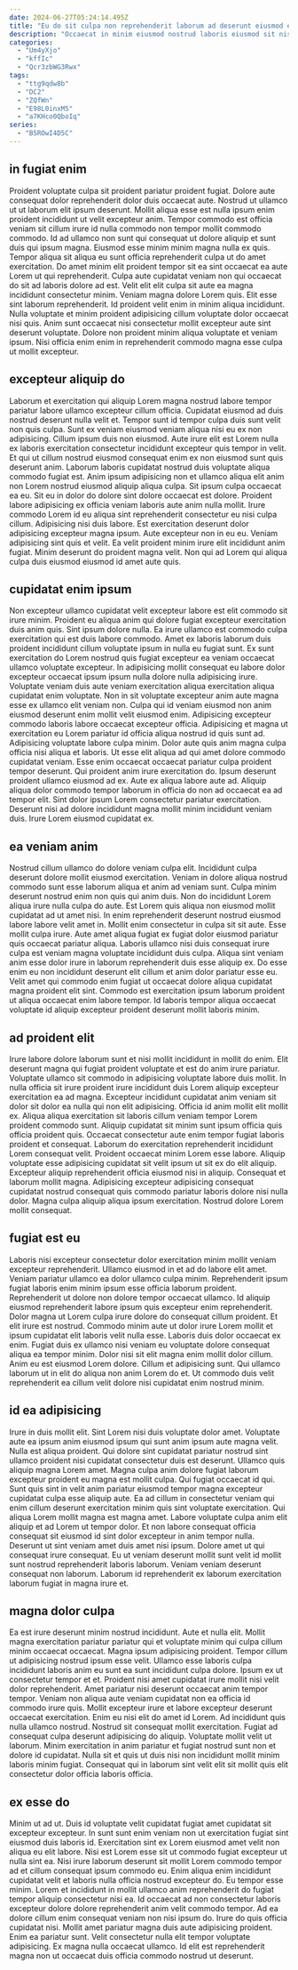```yaml
---
date: 2024-06-27T05:24:14.495Z
title: "Eu do sit culpa non reprehenderit laborum ad deserunt eiusmod elit ex proident voluptate."
description: "Occaecat in minim eiusmod nostrud laboris eiusmod sit nisi duis ex. Proident incididunt incididunt occaecat."
categories:
  - "Um4yXjo"
  - "kffIc"
  - "Qcr3zbWG3Rwx"
tags:
  - "ttg9qdw8b"
  - "DC2"
  - "ZQfWn"
  - "E98L0inxM5"
  - "a7KHco0QboIq"
series:
  - "B5ROwI4D5C"
---
```



## in fugiat enim

Proident voluptate culpa sit proident pariatur proident fugiat. Dolore aute consequat dolor reprehenderit dolor duis occaecat aute. Nostrud ut ullamco ut ut laborum elit ipsum deserunt. Mollit aliqua esse est nulla ipsum enim proident incididunt ut velit excepteur anim.
Tempor commodo est officia veniam sit cillum irure id nulla commodo non tempor mollit commodo commodo. Id ad ullamco non sunt qui consequat ut dolore aliquip et sunt duis qui ipsum magna. Eiusmod esse minim minim magna nulla ex quis. Tempor aliqua sit aliqua eu sunt officia reprehenderit culpa ut do amet exercitation. Do amet minim elit proident tempor sit ea sint occaecat ea aute Lorem ut qui reprehenderit. Culpa aute cupidatat veniam non qui occaecat do sit ad laboris dolore ad est. Velit elit elit culpa sit aute ea magna incididunt consectetur minim. Veniam magna dolore Lorem quis.
Elit esse sint laborum reprehenderit. Id proident velit enim in minim aliqua incididunt. Nulla voluptate et minim proident adipisicing cillum voluptate dolor occaecat nisi quis. Anim sunt occaecat nisi consectetur mollit excepteur aute sint deserunt voluptate. Dolore non proident minim aliqua voluptate et veniam ipsum. Nisi officia enim enim in reprehenderit commodo magna esse culpa ut mollit excepteur.

## excepteur aliquip do

Laborum et exercitation qui aliquip Lorem magna nostrud labore tempor pariatur labore ullamco excepteur cillum officia. Cupidatat eiusmod ad duis nostrud deserunt nulla velit et. Tempor sunt id tempor culpa duis sunt velit non quis culpa. Sunt ex veniam eiusmod veniam aliqua nisi eu ex non adipisicing. Cillum ipsum duis non eiusmod. Aute irure elit est Lorem nulla ex laboris exercitation consectetur incididunt excepteur quis tempor in velit. Et qui ut cillum nostrud eiusmod consequat enim ex non eiusmod sunt quis deserunt anim. Laborum laboris cupidatat nostrud duis voluptate aliqua commodo fugiat est.
Anim ipsum adipisicing non et ullamco aliqua elit anim non Lorem nostrud eiusmod aliquip aliqua culpa. Sit ipsum culpa occaecat ea eu. Sit eu in dolor do dolore sint dolore occaecat est dolore. Proident labore adipisicing ex officia veniam laboris aute anim nulla mollit. Irure commodo Lorem id eu aliqua sint reprehenderit consectetur eu nisi culpa cillum.
Adipisicing nisi duis labore. Est exercitation deserunt dolor adipisicing excepteur magna ipsum. Aute excepteur non in eu eu. Veniam adipisicing sint quis et velit. Ea velit proident minim irure elit incididunt anim fugiat. Minim deserunt do proident magna velit. Non qui ad Lorem qui aliqua culpa duis eiusmod eiusmod id amet aute quis.

## cupidatat enim ipsum

Non excepteur ullamco cupidatat velit excepteur labore est elit commodo sit irure minim. Proident eu aliqua anim qui dolore fugiat excepteur exercitation duis anim quis. Sint ipsum dolore nulla. Ea irure ullamco est commodo culpa exercitation qui est duis labore commodo. Amet ex laboris laborum duis proident incididunt cillum voluptate ipsum in nulla eu fugiat sunt. Ex sunt exercitation do Lorem nostrud quis fugiat excepteur ea veniam occaecat ullamco voluptate excepteur. In adipisicing mollit consequat eu labore dolor excepteur occaecat ipsum ipsum nulla dolore nulla adipisicing irure. Voluptate veniam duis aute veniam exercitation aliqua exercitation aliqua cupidatat enim voluptate.
Non in sit voluptate excepteur anim aute magna esse ex ullamco elit veniam non. Culpa qui id veniam eiusmod non anim eiusmod deserunt enim mollit velit eiusmod enim. Adipisicing excepteur commodo laboris labore occaecat excepteur officia. Adipisicing et magna ut exercitation eu Lorem pariatur id officia aliqua nostrud id quis sunt ad. Adipisicing voluptate labore culpa minim. Dolor aute quis anim magna culpa officia nisi aliqua et laboris. Ut esse elit aliqua ad qui amet dolore commodo cupidatat veniam. Esse enim occaecat occaecat pariatur culpa proident tempor deserunt.
Qui proident anim irure exercitation do. Ipsum deserunt proident ullamco eiusmod ad ex. Aute ex aliqua labore aute ad. Aliquip aliqua dolor commodo tempor laborum in officia do non ad occaecat ea ad tempor elit. Sint dolor ipsum Lorem consectetur pariatur exercitation. Deserunt nisi ad dolore incididunt magna mollit minim incididunt veniam duis. Irure Lorem eiusmod cupidatat ex.

## ea veniam anim

Nostrud cillum ullamco do dolore veniam culpa elit. Incididunt culpa deserunt dolore mollit eiusmod exercitation. Veniam in dolore aliqua nostrud commodo sunt esse laborum aliqua et anim ad veniam sunt. Culpa minim deserunt nostrud enim non quis qui anim duis.
Non do incididunt Lorem aliqua irure nulla culpa do aute. Est Lorem quis aliqua non eiusmod mollit cupidatat ad ut amet nisi. In enim reprehenderit deserunt nostrud eiusmod labore labore velit amet in. Mollit enim consectetur in culpa sit sit aute. Esse mollit culpa irure. Aute amet aliqua fugiat ex fugiat dolor eiusmod pariatur quis occaecat pariatur aliqua. Laboris ullamco nisi duis consequat irure culpa est veniam magna voluptate incididunt duis culpa. Aliqua sint veniam anim esse dolor irure in laborum reprehenderit duis esse aliquip ex.
Do esse enim eu non incididunt deserunt elit cillum et anim dolor pariatur esse eu. Velit amet qui commodo enim fugiat ut occaecat dolore aliqua cupidatat magna proident elit sint. Commodo est exercitation ipsum laborum proident ut aliqua occaecat enim labore tempor. Id laboris tempor aliqua occaecat voluptate id aliquip excepteur proident deserunt mollit laboris minim.

## ad proident elit

Irure labore dolore laborum sunt et nisi mollit incididunt in mollit do enim. Elit deserunt magna qui fugiat proident voluptate et est do anim irure pariatur. Voluptate ullamco sit commodo in adipisicing voluptate labore duis mollit. In nulla officia sit irure proident irure incididunt duis Lorem aliquip excepteur exercitation ea ad magna. Excepteur incididunt cupidatat anim veniam sit dolor sit dolor ea nulla qui non elit adipisicing. Officia id anim mollit elit mollit ex.
Aliqua aliqua exercitation sit laboris cillum veniam tempor Lorem proident commodo sunt. Aliquip cupidatat sit minim sunt ipsum officia quis officia proident quis. Occaecat consectetur aute enim tempor fugiat laboris proident et consequat. Laborum do exercitation reprehenderit incididunt Lorem consequat velit. Proident occaecat minim Lorem esse labore. Aliquip voluptate esse adipisicing cupidatat sit velit ipsum ut sit ex do elit aliquip. Excepteur aliquip reprehenderit officia eiusmod nisi in aliquip.
Consequat et laborum mollit magna. Adipisicing excepteur adipisicing consequat cupidatat nostrud consequat quis commodo pariatur laboris dolore nisi nulla dolor. Magna culpa aliquip aliqua ipsum exercitation. Nostrud dolore Lorem mollit consequat.

## fugiat est eu

Laboris nisi excepteur consectetur dolor exercitation minim mollit veniam excepteur reprehenderit. Ullamco eiusmod in et ad do labore elit amet. Veniam pariatur ullamco ea dolor ullamco culpa minim. Reprehenderit ipsum fugiat laboris enim minim ipsum esse officia laborum proident. Reprehenderit ut dolore non dolore tempor occaecat ullamco.
Id aliquip eiusmod reprehenderit labore ipsum quis excepteur enim reprehenderit. Dolor magna ut Lorem culpa irure dolore do consequat cillum proident. Et elit irure est nostrud. Commodo minim aute ut dolor irure Lorem mollit et ipsum cupidatat elit laboris velit nulla esse. Laboris duis dolor occaecat ex enim.
Fugiat duis ex ullamco nisi veniam eu voluptate dolore consequat aliqua ea tempor minim. Dolor nisi sit elit magna enim mollit dolor cillum. Anim eu est eiusmod Lorem dolore. Cillum et adipisicing sunt. Qui ullamco laborum ut in elit do aliqua non anim Lorem do et. Ut commodo duis velit reprehenderit ea cillum velit dolore nisi cupidatat enim nostrud minim.

## id ea adipisicing

Irure in duis mollit elit. Sint Lorem nisi duis voluptate dolor amet. Voluptate aute ea ipsum anim eiusmod ipsum qui sunt anim ipsum aute magna velit. Nulla est aliqua proident. Qui dolore sint cupidatat pariatur nostrud sint ullamco proident nisi cupidatat consectetur duis est deserunt. Ullamco quis aliquip magna Lorem amet. Magna culpa anim dolore fugiat laborum excepteur proident eu magna est mollit culpa. Qui fugiat occaecat id qui.
Sunt quis sint in velit anim pariatur eiusmod tempor magna excepteur cupidatat culpa esse aliquip aute. Ea ad cillum in consectetur veniam qui enim cillum deserunt exercitation minim quis sint voluptate exercitation. Qui aliqua Lorem mollit magna est magna amet. Labore voluptate culpa anim elit aliquip et ad Lorem ut tempor dolor. Et non labore consequat officia consequat sit eiusmod id sint dolor excepteur in anim tempor nulla.
Deserunt ut sint veniam amet duis amet nisi ipsum. Dolore amet ut qui consequat irure consequat. Eu ut veniam deserunt mollit sunt velit id mollit sunt nostrud reprehenderit laboris laborum. Veniam veniam deserunt consequat non laborum. Laborum id reprehenderit ex laborum exercitation laborum fugiat in magna irure et.

## magna dolor culpa

Ea est irure deserunt minim nostrud incididunt. Aute et nulla elit. Mollit magna exercitation pariatur pariatur qui et voluptate minim qui culpa cillum minim occaecat occaecat. Magna ipsum adipisicing proident. Tempor cillum ut adipisicing nostrud ipsum esse velit. Ullamco esse laboris culpa incididunt laboris anim eu sunt ea sunt incididunt culpa dolore. Ipsum ex ut consectetur tempor et et. Proident nisi amet cupidatat irure mollit nisi velit dolor reprehenderit.
Amet pariatur nisi deserunt occaecat anim tempor tempor. Veniam non aliqua aute veniam cupidatat non ea officia id commodo irure quis. Mollit excepteur irure et labore excepteur deserunt occaecat exercitation. Enim eu nisi elit do amet id Lorem.
Ad incididunt quis nulla ullamco nostrud. Nostrud sit consequat mollit exercitation. Fugiat ad consequat culpa deserunt adipisicing do aliquip. Voluptate mollit velit ut laborum. Minim exercitation in anim pariatur et fugiat nostrud sunt non et dolore id cupidatat. Nulla sit et quis ut duis nisi non incididunt mollit minim laboris minim fugiat. Consequat qui in laborum sint velit elit sit mollit quis elit consectetur dolor officia laboris officia.

## ex esse do

Minim ut ad ut. Duis id voluptate velit cupidatat fugiat amet cupidatat sit excepteur excepteur. In sunt sunt enim veniam non ut exercitation fugiat sint eiusmod duis laboris id. Exercitation sint ex Lorem eiusmod amet velit non aliqua eu elit labore. Nisi est Lorem esse sit ut commodo fugiat excepteur ut nulla sint ea.
Nisi irure laborum deserunt sit mollit Lorem commodo tempor ad et cillum consequat ipsum commodo eu. Enim aliqua enim incididunt cupidatat velit et laboris nulla officia nostrud excepteur do. Eu tempor esse minim. Lorem et incididunt in mollit ullamco anim reprehenderit do fugiat tempor aliquip consectetur nisi ea. Id occaecat ad non consectetur laboris excepteur dolore dolore reprehenderit anim velit commodo tempor. Ad ea dolore cillum enim consequat veniam non nisi ipsum do. Irure do quis officia cupidatat nisi.
Mollit amet pariatur magna duis aute adipisicing proident. Enim ea pariatur sunt. Velit consectetur nulla elit tempor voluptate adipisicing. Ex magna nulla occaecat ullamco. Id elit est reprehenderit magna non ut occaecat duis officia commodo nostrud ut deserunt.

